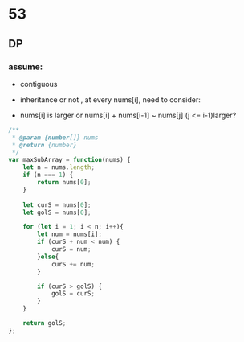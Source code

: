 # 53

## DP
 
### assume:

- contiguous

- inheritance or not , at every nums[i], need to consider:

- nums[i] is larger or nums[i] + nums[i-1] ~ nums[j] (j <= i-1)larger?

```js
/**
 * @param {number[]} nums
 * @return {number}
 */
var maxSubArray = function(nums) {
    let n = nums.length;
    if (n === 1) {
        return nums[0];
    }
    
    let curS = nums[0];
    let golS = nums[0];

    for (let i = 1; i < n; i++){
        let num = nums[i];
        if (curS + num < num) {
            curS = num;
        }else{
            curS += num;
        }

        if (curS > golS) {
            golS = curS;
        }
    }

    return golS;
};
```
